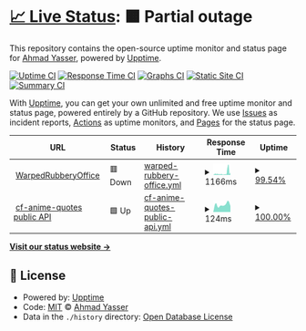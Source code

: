 # [📈 Live Status](https://Aynh.github.io/keep-alive): <!--live status--> **🟧 Partial outage**

This repository contains the open-source uptime monitor and status page for [Ahmad Yasser](https://Aynh.github.io/keep-alive), powered by [Upptime](https://github.com/upptime/upptime).

[![Uptime CI](https://github.com/Aynh/keep-alive/workflows/Uptime%20CI/badge.svg)](https://github.com/Aynh/keep-alive/actions?query=workflow%3A%22Uptime+CI%22)
[![Response Time CI](https://github.com/Aynh/keep-alive/workflows/Response%20Time%20CI/badge.svg)](https://github.com/Aynh/keep-alive/actions?query=workflow%3A%22Response+Time+CI%22)
[![Graphs CI](https://github.com/Aynh/keep-alive/workflows/Graphs%20CI/badge.svg)](https://github.com/Aynh/keep-alive/actions?query=workflow%3A%22Graphs+CI%22)
[![Static Site CI](https://github.com/Aynh/keep-alive/workflows/Static%20Site%20CI/badge.svg)](https://github.com/Aynh/keep-alive/actions?query=workflow%3A%22Static+Site+CI%22)
[![Summary CI](https://github.com/Aynh/keep-alive/workflows/Summary%20CI/badge.svg)](https://github.com/Aynh/keep-alive/actions?query=workflow%3A%22Summary+CI%22)

With [Upptime](https://upptime.js.org), you can get your own unlimited and free uptime monitor and status page, powered entirely by a GitHub repository. We use [Issues](https://github.com/Aynh/keep-alive/issues) as incident reports, [Actions](https://github.com/Aynh/keep-alive/actions) as uptime monitors, and [Pages](https://Aynh.github.io/keep-alive) for the status page.

<!--start: status pages-->
<!-- This summary is generated by Upptime (https://github.com/upptime/upptime) -->
<!-- Do not edit this manually, your changes will be overwritten -->
<!-- prettier-ignore -->
| URL | Status | History | Response Time | Uptime |
| --- | ------ | ------- | ------------- | ------ |
| <img alt="" src="https://icons.duckduckgo.com/ip3/warpedrubberyoffice.aynh.repl.co.ico" height="13"> [WarpedRubberyOffice](https://warpedrubberyoffice.aynh.repl.co) | 🟥 Down | [warped-rubbery-office.yml](https://github.com/aynh/upptime/commits/HEAD/history/warped-rubbery-office.yml) | <details><summary><img alt="Response time graph" src="./graphs/warped-rubbery-office/response-time-week.png" height="20"> 1166ms</summary><br><a href="https://aynh.github.io/upptime/history/warped-rubbery-office"><img alt="Response time 3774" src="https://img.shields.io/endpoint?url=https%3A%2F%2Fraw.githubusercontent.com%2Faynh%2Fupptime%2FHEAD%2Fapi%2Fwarped-rubbery-office%2Fresponse-time.json"></a><br><a href="https://aynh.github.io/upptime/history/warped-rubbery-office"><img alt="24-hour response time 1621" src="https://img.shields.io/endpoint?url=https%3A%2F%2Fraw.githubusercontent.com%2Faynh%2Fupptime%2FHEAD%2Fapi%2Fwarped-rubbery-office%2Fresponse-time-day.json"></a><br><a href="https://aynh.github.io/upptime/history/warped-rubbery-office"><img alt="7-day response time 1166" src="https://img.shields.io/endpoint?url=https%3A%2F%2Fraw.githubusercontent.com%2Faynh%2Fupptime%2FHEAD%2Fapi%2Fwarped-rubbery-office%2Fresponse-time-week.json"></a><br><a href="https://aynh.github.io/upptime/history/warped-rubbery-office"><img alt="30-day response time 2071" src="https://img.shields.io/endpoint?url=https%3A%2F%2Fraw.githubusercontent.com%2Faynh%2Fupptime%2FHEAD%2Fapi%2Fwarped-rubbery-office%2Fresponse-time-month.json"></a><br><a href="https://aynh.github.io/upptime/history/warped-rubbery-office"><img alt="1-year response time 3774" src="https://img.shields.io/endpoint?url=https%3A%2F%2Fraw.githubusercontent.com%2Faynh%2Fupptime%2FHEAD%2Fapi%2Fwarped-rubbery-office%2Fresponse-time-year.json"></a></details> | <details><summary><a href="https://aynh.github.io/upptime/history/warped-rubbery-office">99.54%</a></summary><a href="https://aynh.github.io/upptime/history/warped-rubbery-office"><img alt="All-time uptime 99.08%" src="https://img.shields.io/endpoint?url=https%3A%2F%2Fraw.githubusercontent.com%2Faynh%2Fupptime%2FHEAD%2Fapi%2Fwarped-rubbery-office%2Fuptime.json"></a><br><a href="https://aynh.github.io/upptime/history/warped-rubbery-office"><img alt="24-hour uptime 100.00%" src="https://img.shields.io/endpoint?url=https%3A%2F%2Fraw.githubusercontent.com%2Faynh%2Fupptime%2FHEAD%2Fapi%2Fwarped-rubbery-office%2Fuptime-day.json"></a><br><a href="https://aynh.github.io/upptime/history/warped-rubbery-office"><img alt="7-day uptime 99.54%" src="https://img.shields.io/endpoint?url=https%3A%2F%2Fraw.githubusercontent.com%2Faynh%2Fupptime%2FHEAD%2Fapi%2Fwarped-rubbery-office%2Fuptime-week.json"></a><br><a href="https://aynh.github.io/upptime/history/warped-rubbery-office"><img alt="30-day uptime 99.43%" src="https://img.shields.io/endpoint?url=https%3A%2F%2Fraw.githubusercontent.com%2Faynh%2Fupptime%2FHEAD%2Fapi%2Fwarped-rubbery-office%2Fuptime-month.json"></a><br><a href="https://aynh.github.io/upptime/history/warped-rubbery-office"><img alt="1-year uptime 99.08%" src="https://img.shields.io/endpoint?url=https%3A%2F%2Fraw.githubusercontent.com%2Faynh%2Fupptime%2FHEAD%2Fapi%2Fwarped-rubbery-office%2Fuptime-year.json"></a></details>
| <img alt="" src="https://icons.duckduckgo.com/ip3/anime-quotes.pages.dev.ico" height="13"> [cf-anime-quotes public API](https://anime-quotes.pages.dev/api/10) | 🟩 Up | [cf-anime-quotes-public-api.yml](https://github.com/aynh/upptime/commits/HEAD/history/cf-anime-quotes-public-api.yml) | <details><summary><img alt="Response time graph" src="./graphs/cf-anime-quotes-public-api/response-time-week.png" height="20"> 124ms</summary><br><a href="https://aynh.github.io/upptime/history/cf-anime-quotes-public-api"><img alt="Response time 159" src="https://img.shields.io/endpoint?url=https%3A%2F%2Fraw.githubusercontent.com%2Faynh%2Fupptime%2FHEAD%2Fapi%2Fcf-anime-quotes-public-api%2Fresponse-time.json"></a><br><a href="https://aynh.github.io/upptime/history/cf-anime-quotes-public-api"><img alt="24-hour response time 102" src="https://img.shields.io/endpoint?url=https%3A%2F%2Fraw.githubusercontent.com%2Faynh%2Fupptime%2FHEAD%2Fapi%2Fcf-anime-quotes-public-api%2Fresponse-time-day.json"></a><br><a href="https://aynh.github.io/upptime/history/cf-anime-quotes-public-api"><img alt="7-day response time 124" src="https://img.shields.io/endpoint?url=https%3A%2F%2Fraw.githubusercontent.com%2Faynh%2Fupptime%2FHEAD%2Fapi%2Fcf-anime-quotes-public-api%2Fresponse-time-week.json"></a><br><a href="https://aynh.github.io/upptime/history/cf-anime-quotes-public-api"><img alt="30-day response time 140" src="https://img.shields.io/endpoint?url=https%3A%2F%2Fraw.githubusercontent.com%2Faynh%2Fupptime%2FHEAD%2Fapi%2Fcf-anime-quotes-public-api%2Fresponse-time-month.json"></a><br><a href="https://aynh.github.io/upptime/history/cf-anime-quotes-public-api"><img alt="1-year response time 159" src="https://img.shields.io/endpoint?url=https%3A%2F%2Fraw.githubusercontent.com%2Faynh%2Fupptime%2FHEAD%2Fapi%2Fcf-anime-quotes-public-api%2Fresponse-time-year.json"></a></details> | <details><summary><a href="https://aynh.github.io/upptime/history/cf-anime-quotes-public-api">100.00%</a></summary><a href="https://aynh.github.io/upptime/history/cf-anime-quotes-public-api"><img alt="All-time uptime 100.00%" src="https://img.shields.io/endpoint?url=https%3A%2F%2Fraw.githubusercontent.com%2Faynh%2Fupptime%2FHEAD%2Fapi%2Fcf-anime-quotes-public-api%2Fuptime.json"></a><br><a href="https://aynh.github.io/upptime/history/cf-anime-quotes-public-api"><img alt="24-hour uptime 100.00%" src="https://img.shields.io/endpoint?url=https%3A%2F%2Fraw.githubusercontent.com%2Faynh%2Fupptime%2FHEAD%2Fapi%2Fcf-anime-quotes-public-api%2Fuptime-day.json"></a><br><a href="https://aynh.github.io/upptime/history/cf-anime-quotes-public-api"><img alt="7-day uptime 100.00%" src="https://img.shields.io/endpoint?url=https%3A%2F%2Fraw.githubusercontent.com%2Faynh%2Fupptime%2FHEAD%2Fapi%2Fcf-anime-quotes-public-api%2Fuptime-week.json"></a><br><a href="https://aynh.github.io/upptime/history/cf-anime-quotes-public-api"><img alt="30-day uptime 100.00%" src="https://img.shields.io/endpoint?url=https%3A%2F%2Fraw.githubusercontent.com%2Faynh%2Fupptime%2FHEAD%2Fapi%2Fcf-anime-quotes-public-api%2Fuptime-month.json"></a><br><a href="https://aynh.github.io/upptime/history/cf-anime-quotes-public-api"><img alt="1-year uptime 100.00%" src="https://img.shields.io/endpoint?url=https%3A%2F%2Fraw.githubusercontent.com%2Faynh%2Fupptime%2FHEAD%2Fapi%2Fcf-anime-quotes-public-api%2Fuptime-year.json"></a></details>

<!--end: status pages-->

[**Visit our status website →**](https://Aynh.github.io/keep-alive)

## 📄 License

- Powered by: [Upptime](https://github.com/upptime/upptime)
- Code: [MIT](./LICENSE) © [Ahmad Yasser](https://Aynh.github.io/keep-alive)
- Data in the `./history` directory: [Open Database License](https://opendatacommons.org/licenses/odbl/1-0/)
